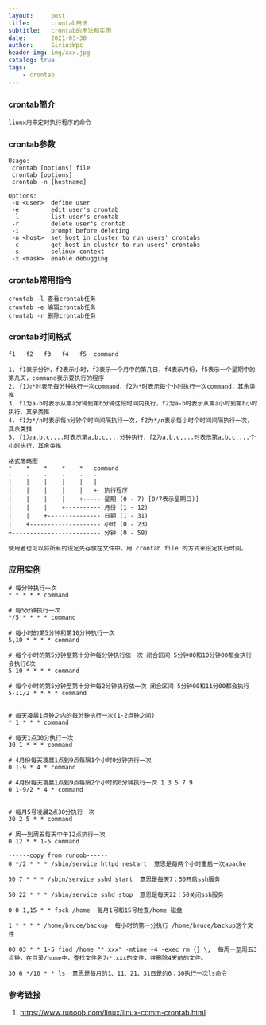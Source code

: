 ```yaml
---
layout:     post
title:      crontab用法
subtitle:   crontab的用法和实例
date:       2021-03-30
author:     SiriusWpc
header-img: img/xxx.jpg
catalog: true
tags:
    - crontab
---
```


### crontab简介
    liunx用来定时执行程序的命令

### crontab参数
    Usage:
     crontab [options] file
     crontab [options]
     crontab -n [hostname]
    
    Options:
     -u <user>  define user
     -e         edit user's crontab
     -l         list user's crontab
     -r         delete user's crontab
     -i         prompt before deleting
     -n <host>  set host in cluster to run users' crontabs
     -c         get host in cluster to run users' crontabs
     -s         selinux context
     -x <mask>  enable debugging

### crontab常用指令
    crontab -l 查看crontab任务
    crontab -e 编辑crontab任务
    crontab -r 删除crontab任务

### crontab时间格式 
    
    f1   f2   f3   f4   f5  command
    
    1. f1表示分钟，f2表示小时，f3表示一个月中的第几日，f4表示月份，f5表示一个星期中的第几天，command表示要执行的程序
    2. f1为*时表示每分钟执行一次command，f2为*时表示每个小时执行一次command，其余类推
    3. f1为a-b时表示从第a分钟到第b分钟这段时间内执行，f2为a-b时表示从第a小时到第b小时执行，其余类推
    4. f1为*/n时表示每n分钟个时间间隔执行一次，f2为*/n表示每小时个时间间隔执行一次，其余类推
    5. f1为a,b,c,...时表示第a,b,c,...分钟执行，f2为a,b,c,...时表示第a,b,c,...个小时执行，其余类推
    
    格式简略图
    *    *    *    *    *   command
    -    -    -    -    -   -
    |    |    |    |    |   |
    |    |    |    |    |   +- 执行程序
    |    |    |    |    +----- 星期 (0 - 7) [0/7表示星期日)]
    |    |    |    +---------- 月份 (1 - 12) 
    |    |    +--------------- 日期 (1 - 31)
    |    +-------------------- 小时 (0 - 23)
    +------------------------- 分钟 (0 - 59)
    
    使用者也可以将所有的设定先存放在文件中，用 crontab file 的方式来设定执行时间。
    
### 应用实例
    # 每分钟执行一次
    * * * * * command
    
    # 每5分钟执行一次
    */5 * * * * command
    
    # 每小时的第5分钟和第10分钟执行一次
    5,10 * * * * command
    
    # 每个小时的第5分钟至第十分种每分钟执行依一次 闭合区间 5分钟00和10分钟00都会执行 会执行6次   
    5-10 * * * * command
    
    # 每个小时的第5分钟至第十分种每2分钟执行依一次 闭合区间 5分钟00和11分00都会执行
    5-11/2 * * * * command
    
    
    # 每天凌晨1点钟之内的每分钟执行一次(1-2点钟之间)
    * 1 * * * command
    
    # 每天1点30分执行一次
    30 1 * * * command
    
    # 4月份每天凌晨1点到9点每隔1个小时0分钟执行一次
    0 1-9 * 4 * command
    
    # 4月份每天凌晨1点到9点每隔2个小时的0分钟执行一次 1 3 5 7 9
    0 1-9/2 * 4 * command
    
    
    # 每月5号凌晨2点30分执行一次
    30 2 5 * * command
    
    # 周一到周五每天中午12点执行一次
    0 12 * * 1-5 command
    
    ------copy from runoob------
    0 */2 * * * /sbin/service httpd restart  意思是每两个小时重启一次apache 
    
    50 7 * * * /sbin/service sshd start  意思是每天7：50开启ssh服务 
    
    50 22 * * * /sbin/service sshd stop  意思是每天22：50关闭ssh服务 
    
    0 0 1,15 * * fsck /home  每月1号和15号检查/home 磁盘 
    
    1 * * * * /home/bruce/backup  每小时的第一分执行 /home/bruce/backup这个文件 
    
    00 03 * * 1-5 find /home "*.xxx" -mtime +4 -exec rm {} \;  每周一至周五3点钟，在目录/home中，查找文件名为*.xxx的文件，并删除4天前的文件。
    
    30 6 */10 * * ls  意思是每月的1、11、21、31日是的6：30执行一次ls命令
    
### 参考链接
1. <https://www.runoob.com/linux/linux-comm-crontab.html>

